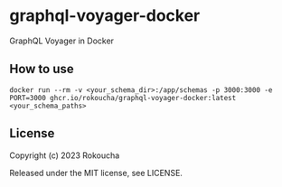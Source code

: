 # graphql-voyager-docker

GraphQL Voyager in Docker

## How to use

`docker run --rm -v <your_schema_dir>:/app/schemas -p 3000:3000 -e PORT=3000 ghcr.io/rokoucha/graphql-voyager-docker:latest <your_schema_paths>`

## License

Copyright (c) 2023 Rokoucha

Released under the MIT license, see LICENSE.
